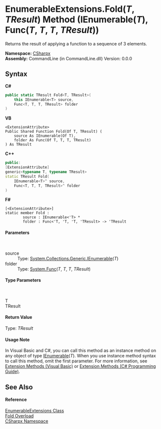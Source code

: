 # EnumerableExtensions.Fold(*T*, *TResult*) Method (IEnumerable(*T*), Func(*T*, *T*, *T*, *TResult*))
 

Returns the result of applying a function to a sequence of 3 elements.

**Namespace:**&nbsp;<a href="N_CSharpx">CSharpx</a><br />**Assembly:**&nbsp;CommandLine (in CommandLine.dll) Version: 0.0.0

## Syntax

**C#**<br />
``` C#
public static TResult Fold<T, TResult>(
	this IEnumerable<T> source,
	Func<T, T, T, TResult> folder
)

```

**VB**<br />
``` VB
<ExtensionAttribute>
Public Shared Function Fold(Of T, TResult) ( 
	source As IEnumerable(Of T),
	folder As Func(Of T, T, T, TResult)
) As TResult
```

**C++**<br />
``` C++
public:
[ExtensionAttribute]
generic<typename T, typename TResult>
static TResult Fold(
	IEnumerable<T>^ source, 
	Func<T, T, T, TResult>^ folder
)
```

**F#**<br />
``` F#
[<ExtensionAttribute>]
static member Fold : 
        source : IEnumerable<'T> * 
        folder : Func<'T, 'T, 'T, 'TResult> -> 'TResult 

```


#### Parameters
&nbsp;<dl><dt>source</dt><dd>Type: <a href="https://docs.microsoft.com/dotnet/api/system.collections.generic.ienumerable-1" target="_blank">System.Collections.Generic.IEnumerable</a>(*T*)<br /></dd><dt>folder</dt><dd>Type: <a href="https://docs.microsoft.com/dotnet/api/system.func-4" target="_blank">System.Func</a>(*T*, *T*, *T*, *TResult*)<br /></dd></dl>

#### Type Parameters
&nbsp;<dl><dt>T</dt><dd /><dt>TResult</dt><dd /></dl>

#### Return Value
Type: *TResult*

#### Usage Note
In Visual Basic and C#, you can call this method as an instance method on any object of type <a href="https://docs.microsoft.com/dotnet/api/system.collections.generic.ienumerable-1" target="_blank">IEnumerable</a>(*T*). When you use instance method syntax to call this method, omit the first parameter. For more information, see <a href="https://docs.microsoft.com/dotnet/visual-basic/programming-guide/language-features/procedures/extension-methods">Extension Methods (Visual Basic)</a> or <a href="https://docs.microsoft.com/dotnet/csharp/programming-guide/classes-and-structs/extension-methods">Extension Methods (C# Programming Guide)</a>.

## See Also


#### Reference
<a href="T_CSharpx_EnumerableExtensions">EnumerableExtensions Class</a><br /><a href="Overload_CSharpx_EnumerableExtensions_Fold">Fold Overload</a><br /><a href="N_CSharpx">CSharpx Namespace</a><br />